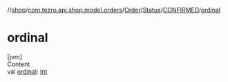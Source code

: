 //[shop](../../../../../index.md)/[com.tezro.api.shop.model.orders](../../../index.md)/[Order](../../index.md)/[Status](../index.md)/[CONFIRMED](index.md)/[ordinal](ordinal.md)



# ordinal  
[jvm]  
Content  
val [ordinal](ordinal.md): [Int](https://kotlinlang.org/api/latest/jvm/stdlib/kotlin/-int/index.html)  




